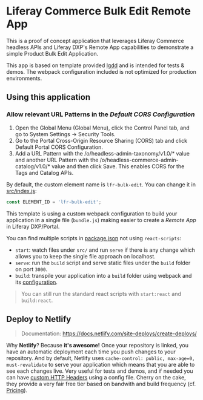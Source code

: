 
# Liferay Commerce Bulk Edit Remote App

This is a proof of concept application that leverages Liferay Commerce headless APIs and Liferay DXP's Remote App capabilities to demonstrate a simple Product Bulk Edit Application.  

This app is based on template provided [lgdd](https://github.com/lgdd) and is intended for tests & demos. The webpack configuration included is not optimized for production environments.

## Using this application

### Allow relevant URL Patterns in the _Default CORS Configuration_
1. Open the Global Menu (Global Menu), click the Control Panel tab, and go to System Settings → Security Tools.
2. Go to the Portal Cross-Origin Resource Sharing (CORS) tab and click Default Portal CORS Configuration.
3. Add a URL Pattern with the /o/headless-admin-taxonomy/v1.0/* value and another URL Pattern with the /o/headless-commerce-admin-catalog/v1.0/* value and then click Save. This enables CORS for the Tags and Catalog APIs.  



By default, the custom element name is `lfr-bulk-edit`. You can change it in [src/index.js](src/index.js#L7):

```js
const ELEMENT_ID = 'lfr-bulk-edit';
```

This template is using a custom webpack configuration to build your application in a single file (`bundle.js`) making easier to create a _Remote App_ in Liferay DXP/Portal.

You can find multiple scripts in [package.json](package.json#L14) not using `react-scripts`:

- `start`: watch files under `src/` and run `serve` if there is any change which allows you to keep the single file approach on localhost.
- `serve`: run the `build` script and serve static files under the `build` folder on port `3000`.
- `build`: transpile your application into a `build` folder using webpack and its [configuration](webpack.config.js).

> You can still run the standard react scripts with `start:react` and `build:react`.

## Deploy to Netlify

> Documentation: https://docs.netlify.com/site-deploys/create-deploys/

Why **Netlify**? Because **it's awesome!** Once your repository is linked, you have an automatic deployment each time you push changes to your repository. And by default, Netlify uses `cache-control: public, max-age=0, must-revalidate` to serve your application which means that you are able to see each changes live. Very useful for tests and demos, and if needed you can have [custom HTTP Headers](https://docs.netlify.com/routing/headers/) using a config file. Cherry on the cake, they provide a very fair free tier based on bandwith and build frequency (cf. [Pricing](https://www.netlify.com/pricing/)).

